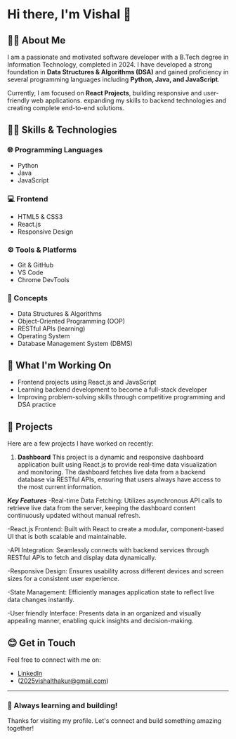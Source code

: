 # Hi there, I'm Vishal 👋

## 👨‍🎓 About Me
I am a passionate and motivated software developer with a B.Tech degree in Information Technology, completed in 2024. I have developed a strong foundation in **Data Structures & Algorithms (DSA)** and gained proficiency in several programming languages including **Python, Java, and JavaScript**.

Currently, I am focused on **React Projects**, building responsive and user-friendly web applications. expanding my skills to backend technologies and creating complete end-to-end solutions.

## 👨‍💻 Skills & Technologies

### 🌐 Programming Languages
- Python
- Java
- JavaScript

### 💻 Frontend
- HTML5 & CSS3
- React.js
- Responsive Design

### ⚙ Tools & Platforms
- Git & GitHub
- VS Code
- Chrome DevTools

### 📔 Concepts
- Data Structures & Algorithms
- Object-Oriented Programming (OOP)
- RESTful APIs (learning)
- Operating System
- Database Management System (DBMS)

## 📝 What I'm Working On
- Frontend projects using React.js and JavaScript
- Learning backend development to become a full-stack developer
- Improving problem-solving skills through competitive programming and DSA practice

## 🧾 Projects
Here are a few projects I have worked on recently:

1. **Dashboard**
  This project is a dynamic and responsive dashboard application built using React.js to provide real-time data visualization and monitoring. The dashboard fetches live data from a backend database via RESTful APIs, ensuring that users always have access to the most current information.
  
  ***Key Features***
  -Real-time Data Fetching: Utilizes asynchronous API calls to retrieve live data from the server, keeping the dashboard content continuously updated without manual refresh.

  -React.js Frontend: Built with React to create a modular, component-based UI that is both scalable and maintainable.

  -API Integration: Seamlessly connects with backend services through RESTful APIs to fetch and display data dynamically.

  -Responsive Design: Ensures usability across different devices and screen sizes for a consistent user experience.

  -State Management: Efficiently manages application state to reflect live data changes instantly.

  -User friendly Interface: Presents data in an organized and visually appealing manner, enabling quick insights and decision-making.  


## 😊 Get in Touch
Feel free to connect with me on:

- [LinkedIn](https://www.linkedin.com/in/yourprofile) 
- (2025vishalthakur@gmail.com)  

---

### 🚀 Always learning and building!

Thanks for visiting my profile. Let's connect and build something amazing together!

